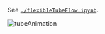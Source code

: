 See [`./flexibleTubeFlow.ipynb`](./flexibleTubeFlow.ipynb).

![tubeAnimation](./figs/flexibletube.gif "Flexible Tube")

